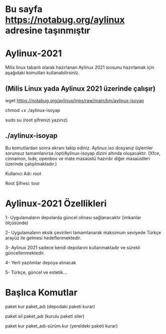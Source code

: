 # Bu sayfa https://notabug.org/aylinux  adresine taşınmıştır

# Aylinux-2021
Milis linux tabanlı olarak hazırlanan Aylinux 2021 isosunu hazırlamak için aşağıdaki komutları kullanabilirsiniz.

(Milis Linux yada Aylinux 2021 üzerinde çalışır)
------------------------------------------------------------------------
wget https://notabug.org/aylinux/mps/raw/main/bin/aylinux-isoyap

chmod +x ./aylinux-isoyap

sudo su
(root şifrenizi yazınız)

./aylinux-isoyap
-------------------------------------------------------------------------
Bu komutlardan sonra ekranı takip ediniz. Aylinux.iso dosyanız (işlemler sorunsuz tamamlanırsa /opt/Aylinux-isoyap dizini altında oluşacaktır.
(Xfce, cinnamon, lxde, openbox ve mate masaüstü hazırdır diğer masaüstleri üzerinde çalışılmaktadır.)

Kullanıcı Adı: root

Root Şifresi: toor

# Aylinux-2021 Özellikleri


1- Uygulamaların depolarda güncel olması sağlanacaktır (imkanlar ölçüsünde)

2- Uygulamaların eksik çevirileri tamamlanarak maksimum seviyede Türkçe arayüz ile gelmesi hedeflenmektedir.

3- Aylinux 2021 sadece kendi depolarını kullanmaktadır ve sürekli güncellenmektedir.

4- Yerli yazılımlar depoya alınacak

5- Türkçe, güncel ve estetik...

# Başlıca Komutlar

paket kur paket_adı  (depodaki paketi kurar)

paket sil paket_adı  (kurulu paketi siler)

paket kur paket_adı-sürüm.kur  (yereldeki paketi kurar)




